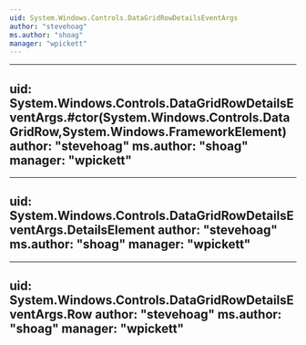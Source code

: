```yaml
---
uid: System.Windows.Controls.DataGridRowDetailsEventArgs
author: "stevehoag"
ms.author: "shoag"
manager: "wpickett"
---
```


---
uid: System.Windows.Controls.DataGridRowDetailsEventArgs.#ctor(System.Windows.Controls.DataGridRow,System.Windows.FrameworkElement)
author: "stevehoag"
ms.author: "shoag"
manager: "wpickett"
---

---
uid: System.Windows.Controls.DataGridRowDetailsEventArgs.DetailsElement
author: "stevehoag"
ms.author: "shoag"
manager: "wpickett"
---

---
uid: System.Windows.Controls.DataGridRowDetailsEventArgs.Row
author: "stevehoag"
ms.author: "shoag"
manager: "wpickett"
---
